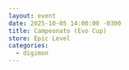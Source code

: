 ```yaml
---
layout: event
date: 2025-10-05 14:00:00 -0300
title: Campeonato (Evo Cup)
store: Epic Level
categories:
  - digimon
---
```

